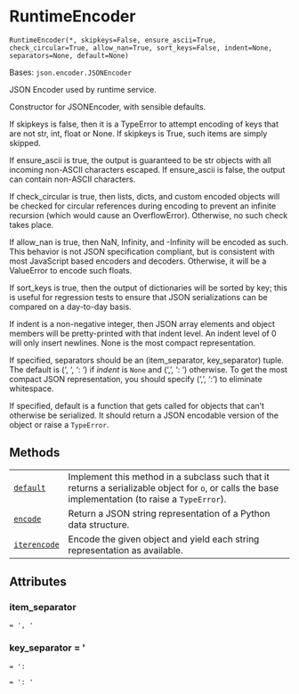 # RuntimeEncoder

<span id="undefined" />

`RuntimeEncoder(*, skipkeys=False, ensure_ascii=True, check_circular=True, allow_nan=True, sort_keys=False, indent=None, separators=None, default=None)`

Bases: `json.encoder.JSONEncoder`

JSON Encoder used by runtime service.

Constructor for JSONEncoder, with sensible defaults.

If skipkeys is false, then it is a TypeError to attempt encoding of keys that are not str, int, float or None. If skipkeys is True, such items are simply skipped.

If ensure\_ascii is true, the output is guaranteed to be str objects with all incoming non-ASCII characters escaped. If ensure\_ascii is false, the output can contain non-ASCII characters.

If check\_circular is true, then lists, dicts, and custom encoded objects will be checked for circular references during encoding to prevent an infinite recursion (which would cause an OverflowError). Otherwise, no such check takes place.

If allow\_nan is true, then NaN, Infinity, and -Infinity will be encoded as such. This behavior is not JSON specification compliant, but is consistent with most JavaScript based encoders and decoders. Otherwise, it will be a ValueError to encode such floats.

If sort\_keys is true, then the output of dictionaries will be sorted by key; this is useful for regression tests to ensure that JSON serializations can be compared on a day-to-day basis.

If indent is a non-negative integer, then JSON array elements and object members will be pretty-printed with that indent level. An indent level of 0 will only insert newlines. None is the most compact representation.

If specified, separators should be an (item\_separator, key\_separator) tuple. The default is (‘, ‘, ‘: ‘) if *indent* is `None` and (‘,’, ‘: ‘) otherwise. To get the most compact JSON representation, you should specify (‘,’, ‘:’) to eliminate whitespace.

If specified, default is a function that gets called for objects that can’t otherwise be serialized. It should return a JSON encodable version of the object or raise a `TypeError`.

## Methods

|                                                                                                                                                                                           |                                                                                                                                                    |
| ----------------------------------------------------------------------------------------------------------------------------------------------------------------------------------------- | -------------------------------------------------------------------------------------------------------------------------------------------------- |
| [`default`](qiskit.providers.ibmq.runtime.RuntimeEncoder.default#qiskit.providers.ibmq.runtime.RuntimeEncoder.default "qiskit.providers.ibmq.runtime.RuntimeEncoder.default")             | Implement this method in a subclass such that it returns a serializable object for `o`, or calls the base implementation (to raise a `TypeError`). |
| [`encode`](qiskit.providers.ibmq.runtime.RuntimeEncoder.encode#qiskit.providers.ibmq.runtime.RuntimeEncoder.encode "qiskit.providers.ibmq.runtime.RuntimeEncoder.encode")                 | Return a JSON string representation of a Python data structure.                                                                                    |
| [`iterencode`](qiskit.providers.ibmq.runtime.RuntimeEncoder.iterencode#qiskit.providers.ibmq.runtime.RuntimeEncoder.iterencode "qiskit.providers.ibmq.runtime.RuntimeEncoder.iterencode") | Encode the given object and yield each string representation as available.                                                                         |

## Attributes

<span id="undefined" />

### item\_separator

`= ', '`

<span id="undefined" />

### key\_separator = '

`= ':`

`= ': '`
